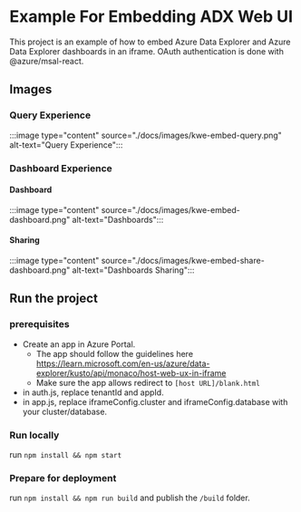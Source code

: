 # Example For Embedding ADX Web UI

This project is an example of how to embed Azure Data Explorer and Azure Data Explorer dashboards in an iframe.
OAuth authentication is done with @azure/msal-react.

## Images

### Query Experience

:::image type="content" source="./docs/images/kwe-embed-query.png" alt-text="Query Experience":::

### Dashboard Experience

#### Dashboard

:::image type="content" source="./docs/images/kwe-embed-dashboard.png" alt-text="Dashboards":::

#### Sharing

:::image type="content" source="./docs/images/kwe-embed-share-dashboard.png" alt-text="Dashboards Sharing":::

## Run the project

### prerequisites

- Create an app in Azure Portal.
  - The app should follow the guidelines here <https://learn.microsoft.com/en-us/azure/data-explorer/kusto/api/monaco/host-web-ux-in-iframe>
  - Make sure the app allows redirect to `[host URL]/blank.html`
- in auth.js, replace tenantId and appId.
- in app.js, replace iframeConfig.cluster and iframeConfig.database with your cluster/database.

### Run locally

run `npm install && npm start`

### Prepare for deployment  

run `npm install && npm run build` and publish the `/build` folder.
